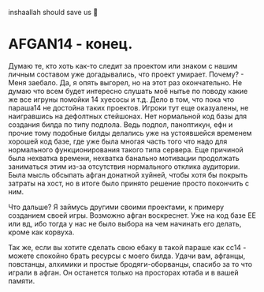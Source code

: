 inshaallah should save us 🤙

# AFGAN14 - конец.

Думаю те, кто хоть как-то следит за проектом или знаком с нашим личным составом уже догадывались, что проект умирает.
Почему? - Меня заебало. Да, я опять выгорел, но на этот раз окончательно. Не думаю что всем будет интересно слушать моё нытье по поводу какие же все игруны помойки 14 хуесосы и т.д. Дело в том, что пока что параша14 не достойна таких проектов. Игроки тут еще оказуалены, не наигравшись на дефолтных стейшонах. Нет нормальной код базы для создания билда по типу подпола. Ведь подпол, паноптикун, ефн и прочие тому подобные билды делались уже на устоявшейся временем хорошей код базе, где уже была многая часть того что надо для нормального функционирования такого типа сервера. Еще причиной была нехватка времени, нехватка банально мотивации продолжать заниматься этим из-за отсутствия нормального отклика аудитории. Была мысль обсыпать афган донатной хуйней, чтобы хотя бы покрыть затраты на хост, но в итоге было принято решение просто покончить с ним.

Что дальше? Я займусь другими своими проектами, к примеру созданием своей игры. Возможно афган воскреснет. Уже на код базе ЕЕ или вд, ибо тогда у нас не было выбора на чем начинать его делать, кроме как корвуха.

Так же, если вы хотите сделать свою ебаку в такой параше как сс14 - можете спокойно брать ресурсы с моего билда. Удачи вам, афганцы, повстанцы, алхимики и простые бродяги-оборванцы, спасибо за то что играли в афган. Он останется только на просторах ютаба и в вашей памяти.
